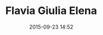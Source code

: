 ---
title: Flavia Giulia Elena
layout: post
date: 2015-09-23 14:52
numero: 17
image: 17_flaviagiuliaelena.png
thumb: 17_flaviagiuliaelena.svg
wiki: https://it.wikipedia.org/wiki/Flavia_Giulia_Elena
source: https://commons.wikimedia.org/wiki/File:Elena_Colosseo_Rome_Italy.jpg
source-name: Wikimedia Commons
autore: luca corsato
social-autore: https://twitter.com/lucacorsato
social-idea: https://twitter.com/lucacorsato
idea: luca corsato
tags:
- donna
- persona storica
- id. corsato
---